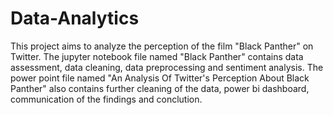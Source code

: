 # Data-Analytics
This project aims to analyze the perception of the film "Black Panther" on Twitter. The jupyter notebook file named "Black Panther" contains data assessment, data cleaning, data preprocessing and sentiment analysis. The power point file named "An Analysis Of Twitter's Perception About Black Panther" also contains further cleaning of the data, power bi dashboard, communication of the findings and conclution.
